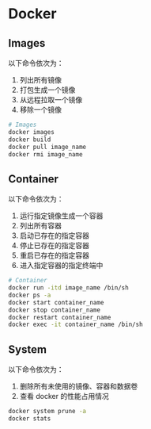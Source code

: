 # Docker

## Images

以下命令依次为：

1. 列出所有镜像
2. 打包生成一个镜像
3. 从远程拉取一个镜像
4. 移除一个镜像

```bash
# Images
docker images
docker build
docker pull image_name
docker rmi image_name
```

## Container

以下命令依次为：

1. 运行指定镜像生成一个容器
2. 列出所有容器
3. 启动已存在的指定容器
4. 停止已存在的指定容器
5. 重启已存在的指定容器
6. 进入指定容器的指定终端中

```bash
# Container
docker run -itd image_name /bin/sh
docker ps -a
docker start container_name
docker stop container_name
docker restart container_name
docker exec -it container_name /bin/sh
```

## System

以下命令依次为：

1. 删除所有未使用的镜像、容器和数据卷
2. 查看 docker 的性能占用情况

```bash
docker system prune -a
docker stats
```
